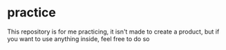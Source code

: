 # practice
This repository is for me practicing, it isn't made to create a product, but if you want to use anything inside, feel free to do so
